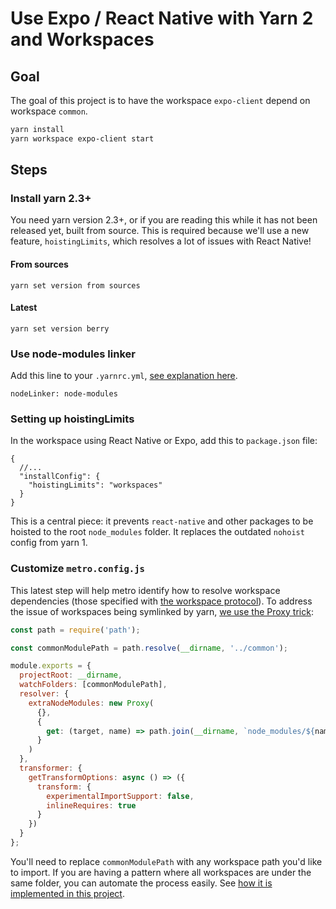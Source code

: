 # Use Expo / React Native with Yarn 2 and Workspaces

## Goal

The goal of this project is to have the workspace `expo-client` depend on workspace `common`.

```sh
yarn install
yarn workspace expo-client start
```

## Steps

### Install yarn 2.3+

You need yarn version 2.3+, or if you are reading this while it has not been released yet, built from source.
This is required because we'll use a new feature, `hoistingLimits`, which resolves a lot of issues with React Native!

#### From sources

```
yarn set version from sources
```

#### Latest

```
yarn set version berry
```

### Use node-modules linker

Add this line to your `.yarnrc.yml`, [see explanation here](https://yarnpkg.com/advanced/migration/#if-required-enable-the-node-modules-plugin).

```
nodeLinker: node-modules
```

### Setting up hoistingLimits

In the workspace using React Native or Expo, add this to `package.json` file:

```jsonc
{
  //...
  "installConfig": {
    "hoistingLimits": "workspaces"
  }
}
```

This is a central piece: it prevents `react-native` and other packages to be hoisted to the root `node_modules` folder.
It replaces the outdated `nohoist` config from yarn 1.

### Customize `metro.config.js`

This latest step will help metro identify how to resolve workspace dependencies (those specified with [the workspace protocol](https://yarnpkg.com/features/workspaces/#workspace-ranges-workspace)).
To address the issue of workspaces being symlinked by yarn, [we use the Proxy trick](https://github.com/facebook/metro/issues/1#issuecomment-453450709):

``` js
const path = require('path');

const commonModulePath = path.resolve(__dirname, '../common');

module.exports = {
  projectRoot: __dirname,
  watchFolders: [commonModulePath],
  resolver: {
    extraNodeModules: new Proxy(
      {},
      {
        get: (target, name) => path.join(__dirname, `node_modules/${name}`)
      }
    )
  },
  transformer: {
    getTransformOptions: async () => ({
      transform: {
        experimentalImportSupport: false,
        inlineRequires: true
      }
    })
  }
};
```

You'll need to replace `commonModulePath` with any workspace path you'd like to import.
If you are having a pattern where all workspaces are under the same folder, you can automate the process easily.
See [how it is implemented in this project](packages/expo-client/metro.config.js).
